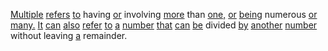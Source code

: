 [Multiple](./multiple.md) [refers](./refers.md) [to](./to.md) having [or](./or.md) involving [more](./more.md) than [one,](./one.md) [or](./or.md) [being](./being.md) numerous [or](./or.md) [many.](./many.md) [It](./it.md) [can](./can.md) [also](./also.md) [refer](./refer.md) [to](./to.md) [a](./a.md) [number](./number.md) [that](./that.md) [can](./can.md) [be](./be.md) divided [by](./by.md) [another](./another.md) [number](./number.md) without leaving [a](./a.md) remainder.